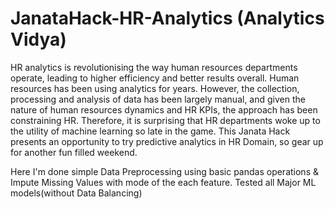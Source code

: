 # JanataHack-HR-Analytics (Analytics Vidya)
HR analytics is revolutionising the way human resources departments operate, leading to higher efficiency and better 
results overall. Human resources has been using analytics for years. However, 
the collection, processing and analysis of data has been largely manual, and given the 
nature of human resources dynamics and HR KPIs, the approach has been constraining HR. 
Therefore, it is surprising that HR departments woke up to the utility of machine learning so late in the game. 
This Janata Hack presents an opportunity to try predictive analytics in HR Domain, so gear up for another fun
filled weekend.

Here I'm done simple Data Preprocessing using basic pandas operations & Impute Missing Values with mode of the each feature.
Tested all Major ML models(without Data Balancing)
